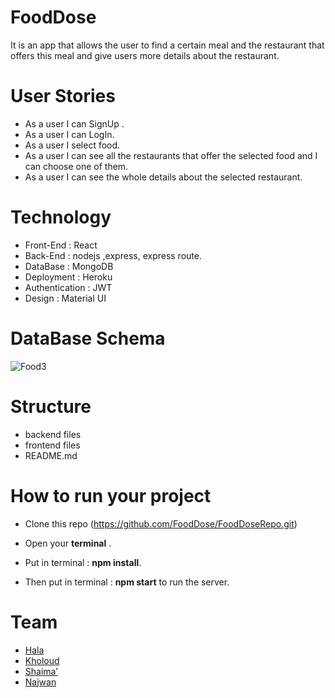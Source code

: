 # FoodDose


It is an app that allows the user to find a certain meal and the restaurant that offers this meal and give users more details about the restaurant.


# User Stories

  -  As a user I can SignUp .
 - As a user I can  LogIn.
 - As a user I select food.
 - As a user I can see all the restaurants that offer the selected food  and      I can choose one of them.
 - As a user I can see the whole details about the selected restaurant.
 


# Technology

* Front-End : React 
* Back-End : nodejs ,express, express route.
* DataBase : MongoDB
* Deployment : Heroku 
* Authentication : JWT
* Design : Material UI


# DataBase Schema

![Food3](https://user-images.githubusercontent.com/37650536/99709140-77a2e000-2aa7-11eb-89d9-8ae4612af358.png)


# Structure
 - backend files 
 - frontend files 
 - README.md
 
 


# How to run your project

-  Clone this repo (https://github.com/FoodDose/FoodDoseRepo.git)

-   Open your **terminal** .

-   Put in terminal : **npm install**.
 
-   Then put in terminal : **npm start** to run the server.




# Team

 - [Hala](https://github.com/shaima96/) 
 - [Kholoud](https://github.com/kholoudmohtaseb)
 - [Shaima’](https://github.com/shaima96/)
 - [Najwan](https://github.com/najwanqandeel)


